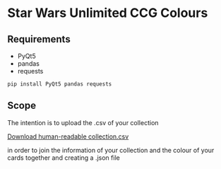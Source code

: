 # Star Wars Unlimited CCG Colours
## Requirements
* PyQt5
* pandas
* requests
```
pip install PyQt5 pandas requests
```

## Scope
The intention is to upload the .csv of your collection 

[Download human-readable collection.csv](https://swudb.com/collection/bulk) 

in order to join the information of your collection and the colour of your cards together and creating a .json file